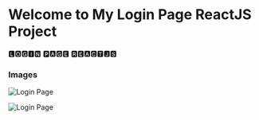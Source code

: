 # Welcome to My Login Page ReactJS Project

🅻🅾🅶🅸🅽 🅿🅰🅶🅴 🆁🅴🅰🅲🆃🅹🆂

### Images
![Login Page](https://github.com/beknurmaxalbayev/Login-Page-ReactJS/blob/main/login%20page%20png/login.png?raw=true)

![Login Page](https://github.com/beknurmaxalbayev/Login-Page-ReactJS/blob/main/login%20page%20png/login1.png?raw=true)
